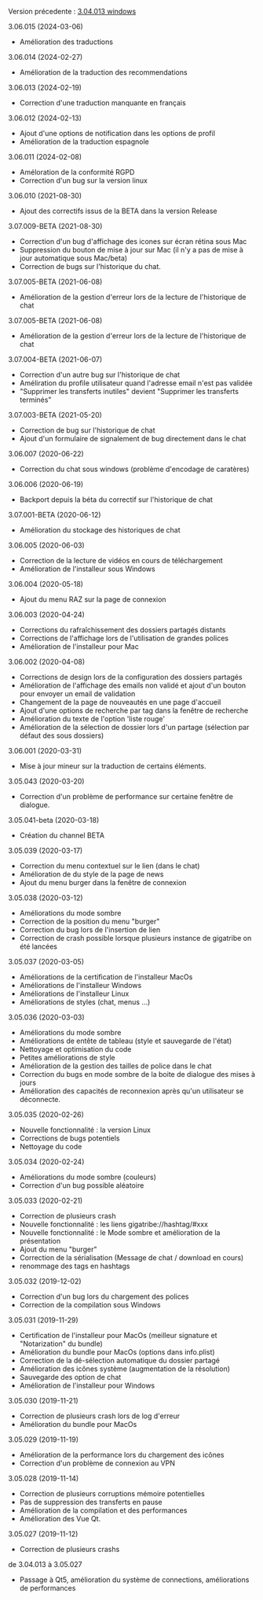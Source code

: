 
Version précedente : [3.04.013 windows](https://www.gigatribe.com/software/setup_gigatribe_v3.04.013.6884.exe)

3.06.015 (2024-03-06)

- Amélioration des traductions

3.06.014 (2024-02-27)

- Amélioration de la traduction des recommendations

3.06.013 (2024-02-19)

- Correction d'une traduction manquante en français

3.06.012 (2024-02-13)

- Ajout d'une options de notification dans les options de profil 
- Amélioration de la traduction espagnole

3.06.011 (2024-02-08)

- Améloration de la conformité RGPD
- Correction d'un bug sur la version linux

3.06.010 (2021-08-30)

- Ajout des correctifs issus de la BETA dans la version Release

3.07.009-BETA (2021-08-30)

- Correction d'un bug d'affichage des icones sur écran rétina sous Mac
- Suppression du bouton de mise à jour sur Mac (il n'y a pas de mise à jour automatique sous Mac/beta)
- Correction de bugs sur l'historique du chat.


3.07.005-BETA (2021-06-08)

- Amélioration de la gestion d'erreur lors de la lecture de l'historique de chat


3.07.005-BETA (2021-06-08)

- Amélioration de la gestion d'erreur lors de la lecture de l'historique de chat

3.07.004-BETA (2021-06-07)

- Correction d'un autre bug sur l'historique de chat
- Améliration du profile utilisateur quand l'adresse email n'est pas validée
- "Supprimer les transferts inutiles" devient "Supprimer les transferts terminés"

3.07.003-BETA (2021-05-20)

- Correction de bug sur l'historique de chat
- Ajout d'un formulaire de signalement de bug directement dans le chat

3.06.007 (2020-06-22)

- Correction du chat sous windows (problème d'encodage de caratères)

3.06.006 (2020-06-19)

- Backport depuis la béta du correctif sur l'historique de chat

3.07.001-BETA (2020-06-12)

- Amélioration du stockage des historiques de chat

3.06.005 (2020-06-03)

- Correction de la lecture de vidéos en cours de téléchargement
- Amélioration de l'installeur sous Windows

3.06.004 (2020-05-18)

- Ajout du menu RAZ sur la page de connexion

3.06.003 (2020-04-24)

- Corrections du rafraîchissement des dossiers partagés distants
- Corrections de l'affichage lors de l'utilisation de grandes polices
- Amélioration de l'installeur pour Mac

3.06.002 (2020-04-08)

- Corrections de design lors de la configuration des dossiers partagés
- Amélioration de l'affichage des emails non validé et ajout d'un bouton pour envoyer un email de validation
- Changement de la page de nouveautés en une page d'accueil
- Ajout d'une options de recherche par tag dans la fenêtre de recherche
- Amélioration du texte de l'option 'liste rouge'
- Amélioration de la sélection de dossier lors d'un partage (sélection par défaut des sous dossiers)

3.06.001 (2020-03-31)

- Mise à jour mineur sur la traduction de certains éléments.

3.05.043 (2020-03-20)

- Correction d'un problème de performance sur certaine fenêtre de dialogue.

3.05.041-beta (2020-03-18)

- Création du channel BETA

3.05.039 (2020-03-17)

- Correction du menu contextuel sur le lien (dans le chat)
- Amélioration de du style de la page de news
- Ajout du menu burger dans la fenêtre de connexion

3.05.038 (2020-03-12)

- Améliorations du mode sombre
- Correction de la position du menu "burger"
- Correction du bug lors de l'insertion de lien
- Correction de crash possible lorsque plusieurs instance de gigatribe on été lancées

3.05.037 (2020-03-05)

- Améliorations de la certification de l'installeur MacOs
- Améliorations de l'installeur Windows
- Améliorations de l'installeur Linux
- Améliorations de styles (chat, menus ...)

3.05.036 (2020-03-03)

- Améliorations du mode sombre
- Améliorations de entête de tableau (style et sauvegarde de l'état)
- Nettoyage et optimisation du code
- Petites améliorations de style
- Amélioration de la gestion des tailles de police dans le chat
- Correction du bugs en mode sombre de la boite de dialogue des mises à jours
- Amélioration des capacités de reconnexion après qu'un utilisateur se déconnecte.

3.05.035 (2020-02-26)

- Nouvelle fonctionnalité : la version Linux
- Corrections de bugs potentiels
- Nettoyage du code

3.05.034 (2020-02-24)

- Améliorations du mode sombre (couleurs)
- Correction d'un bug possible aléatoire

3.05.033 (2020-02-21)

- Correction de plusieurs crash
- Nouvelle fonctionnalité : les liens gigatribe://hashtag/#xxx
- Nouvelle fonctionnalité : le Mode sombre et amélioration de la présentation
- Ajout du menu "burger"
- Correction de la sérialisation (Message de chat / download en cours)
- renommage des tags en hashtags

3.05.032 (2019-12-02)

- Correction d'un bug lors du chargement des polices
- Correction de la compilation sous Windows

3.05.031 (2019-11-29)

- Certification de l'installeur pour MacOs (meilleur signature et "Notarization" du bundle)
- Amélioration du bundle pour MacOs (options dans info.plist)
- Correction de la dé-sélection automatique du dossier partagé
- Amélioration des icônes système (augmentation de la résolution)
- Sauvegarde des option de chat
- Amélioration de l'installeur pour Windows

3.05.030 (2019-11-21)

- Correction de plusieurs crash lors de log d'erreur
- Amélioration du bundle pour MacOs

3.05.029 (2019-11-19)

- Amélioration de la performance lors du chargement des icônes
- Correction d'un problème de connexion au VPN

3.05.028 (2019-11-14)

- Correction de plusieurs corruptions mémoire potentielles
- Pas de suppression des transferts en pause
- Amélioration de la compilation et des performances
- Amélioration des Vue Qt.

3.05.027 (2019-11-12)

- Correction de plusieurs crashs

de 3.04.013 à 3.05.027

- Passage à Qt5, amélioration du système de connections, améliorations de performances
